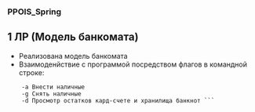 ### PPOIS_Spring
## 1 ЛР (Модель банкомата)
  - Реализована модель банкомата 
  - Взаимоденйствие с программой посредством флагов в командной строке:
``` -p Оплата телефона
    -a Внести наличные
    -g Снять наличные
    -d Просмотр остатков кард-счете и хранилища банкнот ```
